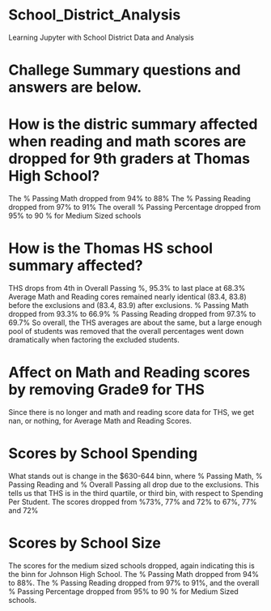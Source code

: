 # School_District_Analysis
Learning Jupyter with School District Data and Analysis

# Challege Summary questions and answers are below.

# How is the distric summary affected when reading and math scores are dropped for 9th graders at Thomas High School?
   The % Passing Math dropped from 94% to 88%
   The % Passing Reading dropped from 97% to 91%
  The overall % Passing Percentage dropped from 95% to 90 % for Medium Sized schools

# How is the Thomas HS school summary affected?
  THS drops from 4th in Overall Passing %, 95.3% to last place at 68.3%
	Average Math and Reading cores remained nearly identical (83.4, 83.8) before the exclusions and (83.4, 83.9) after exclusions.
	% Passing Math dropped from 93.3% to 66.9%
	% Passing Reading dropped from 97.3% to 69.7%
	So overall, the THS averages are about the same, but a large enough pool of students was removed that the overall percentages went down dramatically when factoring the excluded students.
    

# Affect on Math and Reading scores by removing Grade9 for THS
  Since there is no longer and math and reading score data for THS, we get nan, or nothing, for Average Math and Reading Scores.

# Scores by School Spending

What stands out is change in the $630-644 binn, where % Passing Math, % Passing Reading and % Overall Passing all drop due to the exclusions. This tells us that THS is in the third quartile, or third bin, with respect to Spending Per Student. The scores dropped from %73%, 77% and 72% to 67%, 77% and 72%

# Scores by School Size

The scores for the medium sized schools dropped, again indicating this is the binn for Johnson High School. The % Passing Math dropped from 94% to 88%. The % Passing Reading dropped from 97% to 91%, and the overall % Passing Percentage dropped from 95% to 90 % for Medium Sized schools.
